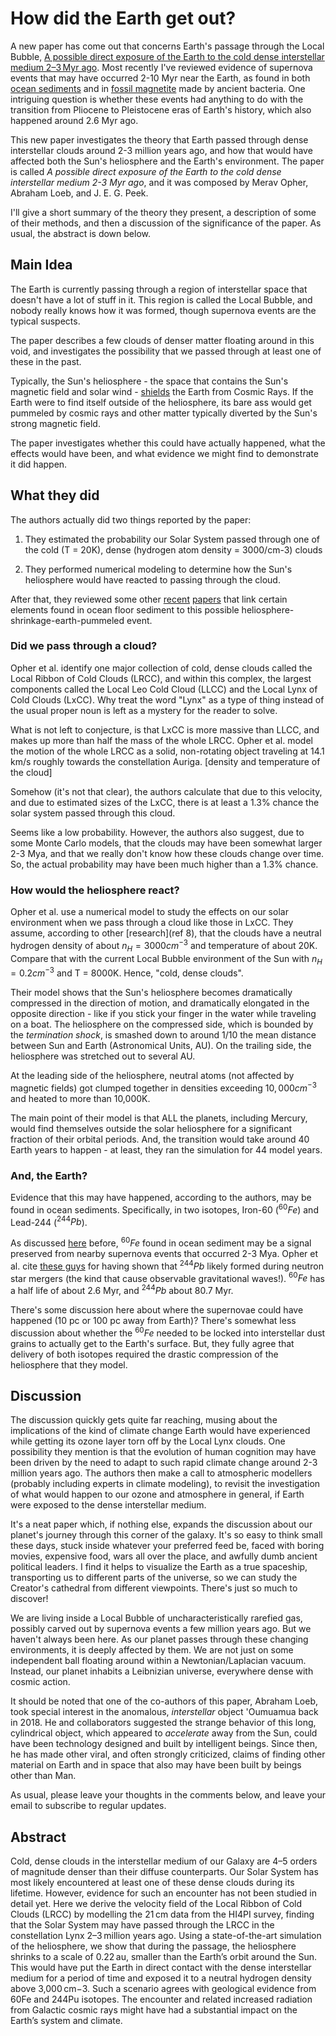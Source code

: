 How did the Earth get out?
==========================

A new paper has come out that concerns Earth's passage through the Local Bubble, [A possible direct exposure of the Earth to the cold dense interstellar medium 2–3 Myr ago](https://www.nature.com/articles/s41550-024-02279-8).  Most recently I've reviewed evidence of supernova events that may have occurred 2-10 Myr near the Earth, as found in both [ocean sediments](https://stonetelescope.wordpress.com/2016/11/12/echoes-of-ancient-cataclysm-heard-through-ocean-rock/) and in [fossil magnetite](https://stonetelescope.wordpress.com/2016/11/20/echoes-of-ancient-cataclysm-heard-through-fossils/) made by ancient bacteria.  One intriguing question is whether these events had anything to do with the transition from Pliocene to Pleistocene eras of Earth's history, which also happened around 2.6 Myr ago.

This new paper investigates the theory that Earth passed through dense interstellar clouds around 2-3 million years ago, and how that would have affected both the Sun's heliosphere and the Earth's environment.  The paper is called _A possible direct exposure of the Earth to the cold dense interstellar medium 2-3 Myr ago_, and it was composed by Merav Opher, Abraham Loeb, and J. E. G. Peek.

I'll give a short summary of the theory they present, a description of some of their methods, and then a discussion of the significance of the paper.  As usual, the abstract is down below.

## Main Idea

The Earth is currently passing through a region of interstellar space that doesn't have a lot of stuff in it.  This region is called the Local Bubble, and nobody really knows how it was formed, though supernova events are the typical suspects.

The paper describes a few clouds of denser matter floating around in this void, and investigates the possibility that we passed through at least one of these in the past.  

Typically, the Sun's heliosphere - the space that contains the Sun's magnetic field and solar wind - [shields](https://www.sciencedirect.com/science/article/abs/pii/S0273117707002347?via%3Dihub) the Earth from Cosmic Rays.  If the Earth were to find itself outside of the heliosphere, its bare ass would get pummeled by cosmic rays and other matter typically diverted by the Sun's strong magnetic field.

The paper investigates whether this could have actually happened, what the effects would have been, and what evidence we might find to demonstrate it did happen.

## What they did

The authors actually did two things reported by the paper:

1. They estimated the probability our Solar System passed through one of the cold (T = 20K), dense (hydrogen atom density = 3000/cm-3) clouds

2. They performed numerical modeling to determine how the Sun's heliosphere would have reacted to passing through the cloud.

After that, they reviewed some other [recent](https://doi.org/10.1038%2Fnature17196) [papers](https://doi.org/10.1073%2Fpnas.1601040113) that link certain elements found in ocean floor sediment to this possible heliosphere-shrinkage-earth-pummeled event.

### Did we pass through a cloud?

Opher et al. identify one major collection of cold, dense clouds called the Local Ribbon of Cold Clouds (LRCC), and within this complex, the largest components called the Local Leo Cold Cloud (LLCC) and the Local Lynx of Cold Clouds (LxCC).  Why treat the word "Lynx" as a type of thing instead of the usual proper noun is left as a mystery for the reader to solve.

What is not left to conjecture, is that LxCC is more massive than LLCC, and makes up more than half the mass of the whole LRCC.  Opher et al. model the motion of the whole LRCC as a solid, non-rotating object traveling at 14.1 km/s roughly towards the constellation Auriga.  [density and temperature of the cloud]

Somehow (it's not that clear), the authors calculate that due to this velocity, and due to estimated sizes of the LxCC, there is at least a 1.3% chance the solar system  passed through this cloud.

Seems like a low probability.  However, the authors also suggest, due to some Monte Carlo models, that the clouds may have been somewhat larger 2-3 Mya, and that we really don't know how these clouds change over time.  So, the actual probability may have been much higher than a 1.3% chance.

### How would the heliosphere react?

Opher et al. use a numerical model to study the effects on our solar environment when we pass through a cloud like those in LxCC.  They assume, according to other [research](ref 8), that the clouds have a neutral hydrogen density of about $n_H = 3000 cm^{-3}$ and temperature of about 20K.  Compare that with the current Local Bubble environment of the Sun with $n_H = 0.2 cm^{-3}$ and T = 8000K.  Hence, "cold, dense clouds".

Their model shows that the Sun's heliosphere becomes dramatically compressed in the direction of motion, and dramatically elongated in the opposite direction - like if you stick your finger in the water while traveling on a boat.  The heliosphere on the compressed side, which is bounded by the _termination shock_, is smashed down to around 1/10 the mean distance between Sun and Earth (Astronomical Units, AU).  On the trailing side, the heliosphere was stretched out to several AU.

At the leading side of the heliosphere, neutral atoms (not affected by magnetic fields) got clumped together in densities exceeding $10,000 cm^{-3}$ and heated to more than 10,000K.

The main point of their model is that ALL the planets, including Mercury, would find themselves outside the solar heliosphere for a significant fraction of their orbital periods.  And, the transition would take around 40 Earth years to happen - at least, they ran the simulation for 44 model years.

### And, the Earth?

Evidence that this may have happened, according to the authors, may be found in ocean sediments.  Specifically, in two isotopes, Iron-60 ($^60Fe$) and Lead-244 ($^244Pb$).

As discussed [here](https://stonetelescope.wordpress.com/2016/11/12/echoes-of-ancient-cataclysm-heard-through-ocean-rock/) before, $^60Fe$ found in ocean sediment may be a signal preserved from nearby supernova events that occurred 2-3 Mya.  Opher et al. cite [these guys](https://doi.org/10.1038%2Fnature17425) for having shown that $^244Pb$ likely formed during neutron star mergers (the kind that cause observable gravitational waves!).  $^60Fe$ has a half life of about 2.6 Myr, and $^244Pb$ about 80.7 Myr.

There's some discussion here about where the supernovae could have happened (10 pc or 100 pc away from Earth)?  There's somewhat less discussion about whether the $^60Fe$ needed to be locked into interstellar dust grains to actually get to the Earth's surface.  But, they fully agree that delivery of both isotopes required the drastic compression of the heliosphere that they model.

## Discussion

The discussion quickly gets quite far reaching, musing about the implications of the kind of climate change Earth would have experienced while getting its ozone layer torn off by the Local Lynx clouds.  One possibility they mention is that the evolution of human cognition may have been driven by the need to adapt to such rapid climate change around 2-3 million years ago.  The authors then make a call to atmospheric modellers (probably including experts in climate modeling), to revisit the investigation of what would happen to our ozone and atmosphere in general, if Earth were exposed to the dense interstellar medium.

It's a neat paper which, if nothing else, expands the discussion about our planet's journey through this corner of the galaxy.  It's so easy to think small these days, stuck inside whatever your preferred feed be, faced with boring movies, expensive food, wars all over the place, and awfully dumb ancient political leaders.  I find it helps to visualize the Earth as a true spaceship, transporting us to different parts of the universe, so we can study the Creator's cathedral from different viewpoints.  There's just so much to discover!

We are living inside a Local Bubble of uncharacteristically rarefied gas, possibly carved out by supernova events a few million years ago.  But we haven't always been here.  As our planet passes through these changing environments, it is deeply affected by them.  We are not just on some independent ball floating around within a Newtonian/Laplacian vacuum.  Instead, our planet inhabits a Leibnizian universe, everywhere dense with cosmic action.

It should be noted that one of the co-authors of this paper, Abraham Loeb, took special interest in the anomalous, _interstellar_ object 'Oumuamua back in 2018.  He and collaborators suggested the strange behavior of this long, cylindrical object, which appeared to _accelerate_ away from the Sun, could have been technology designed and built by intelligent beings.  Since then, he has made other viral, and often strongly criticized, claims of finding other material on Earth and in space that also may have been built by beings other than Man.

As usual, please leave your thoughts in the comments below, and leave your email to subscribe to regular updates.

## Abstract

Cold, dense clouds in the interstellar medium of our Galaxy are 4–5 orders of magnitude denser than their diffuse counterparts. Our Solar System has most likely encountered at least one of these dense clouds during its lifetime. However, evidence for such an encounter has not been studied in detail yet. Here we derive the velocity field of the Local Ribbon of Cold Clouds (LRCC) by modelling the 21 cm data from the HI4PI survey, finding that the Solar System may have passed through the LRCC in the constellation Lynx 2–3 million years ago. Using a state-of-the-art simulation of the heliosphere, we show that during the passage, the heliosphere shrinks to a scale of 0.22 au, smaller than the Earth’s orbit around the Sun. This would have put the Earth in direct contact with the dense interstellar medium for a period of time and exposed it to a neutral hydrogen density above 3,000 cm−3. Such a scenario agrees with geological evidence from 60Fe and 244Pu isotopes. The encounter and related increased radiation from Galactic cosmic rays might have had a substantial impact on the Earth’s system and climate.
